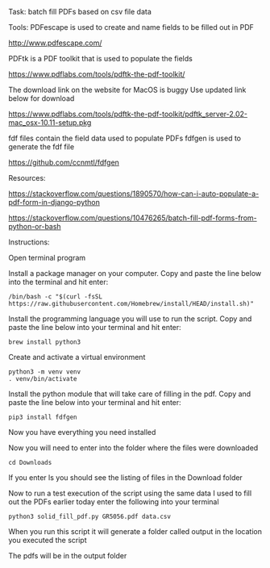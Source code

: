 Task: 
batch fill PDFs based on csv file data

Tools:
PDFescape is used to create and name fields to be filled out in PDF

http://www.pdfescape.com/

PDFtk is a PDF toolkit that is used to populate the fields

https://www.pdflabs.com/tools/pdftk-the-pdf-toolkit/

The download link on the website for MacOS is buggy
Use updated link below for download 

https://www.pdflabs.com/tools/pdftk-the-pdf-toolkit/pdftk_server-2.02-mac_osx-10.11-setup.pkg

fdf files contain the field data used to populate PDFs
fdfgen is used to generate the fdf file

https://github.com/ccnmtl/fdfgen

Resources:

https://stackoverflow.com/questions/1890570/how-can-i-auto-populate-a-pdf-form-in-django-python

https://stackoverflow.com/questions/10476265/batch-fill-pdf-forms-from-python-or-bash

Instructions:

Open terminal program

Install a package manager on your computer. Copy and paste the line below into the terminal and hit enter:

```
/bin/bash -c "$(curl -fsSL https://raw.githubusercontent.com/Homebrew/install/HEAD/install.sh)"
```

Install the programming language you will use to run the script. Copy and paste the line below into your terminal and hit enter:

```
brew install python3
```

Create and activate a virtual environment

```
python3 -m venv venv
. venv/bin/activate
```

Install the python module that will take care of filling in the pdf.  Copy and paste the line below into your terminal and hit enter:

```
pip3 install fdfgen
```

Now you have everything you need installed

Now you will need to enter into the folder where the files were downloaded

```
cd Downloads
```

If you enter ls you should see the listing of files in the Download folder

Now to run a test execution of the script using the same data I used to fill out the PDFs earlier today enter the following into your terminal

```
python3 solid_fill_pdf.py GR5056.pdf data.csv
```

When you run this script it will generate a folder called output in the location you executed the script

The pdfs will be in the output folder
